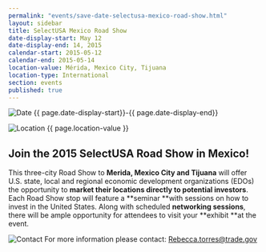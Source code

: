 ```yaml
---
permalink: "events/save-date-selectusa-mexico-road-show.html"
layout: sidebar
title: SelectUSA Mexico Road Show
date-display-start: May 12
date-display-end: 14, 2015
calendar-start: 2015-05-12
calendar-end: 2015-05-14
location-value: Mérida, Mexico City, Tijuana
location-type: International
section: events
published: true
---
```

![Date](https://google.github.io/material-design-icons/action/svg/design/ic_event_24px.svg "Date") {{ page.date-display-start}}-{{ page.date-display-end}}

![Location](http://google.github.io/material-design-icons/social/svg/design/ic_location_city_24px.svg "Location") {{ page.location-value }}

## **Join the 2015 SelectUSA Road Show in Mexico!**

This three-city Road Show to **Merida, Mexico City and Tijuana** will offer U.S. state, local and regional economic development organizations (EDOs) the opportunity to **market their locations directly to potential investors**. Each Road Show stop will feature a **seminar **with sessions on how to invest in the United States. Along with scheduled **networking sessions**, there will be ample opportunity for attendees to visit your **exhibit **at the event.&nbsp;

![Contact](https://google.github.io/material-design-icons/action/svg/design/ic_question_answer_24px.svg "Contact") For more information please contact: [Rebecca.torres@trade.gov](mailto:Rebecca.torres@trade.gov)

